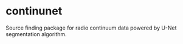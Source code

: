# continunet
Source finding package for radio continuum data powered by U-Net segmentation algorithm.
